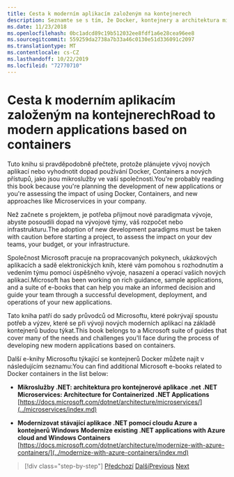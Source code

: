 ```yaml
---
title: Cesta k moderním aplikacím založeným na kontejnerech
description: Seznamte se s tím, že Docker, kontejnery a architektura mikroslužeb nejsou jediným řešením pro všechna velikost. Tady najdete několik odkazů, které vám pomůžou při rozhodování.
ms.date: 11/23/2018
ms.openlocfilehash: 0bc1adcd89c19b512032ee8fdf1a6e28cea96ee8
ms.sourcegitcommit: 559259da2738a7b33a46c0130e51d336091c2097
ms.translationtype: MT
ms.contentlocale: cs-CZ
ms.lasthandoff: 10/22/2019
ms.locfileid: "72770710"
---
```

# <a name="road-to-modern-applications-based-on-containers"></a><span data-ttu-id="52afb-104">Cesta k moderním aplikacím založeným na kontejnerech</span><span class="sxs-lookup"><span data-stu-id="52afb-104">Road to modern applications based on containers</span></span>

<span data-ttu-id="52afb-105">Tuto knihu si pravděpodobně přečtete, protože plánujete vývoj nových aplikací nebo vyhodnotit dopad používání Docker, Containers a nových přístupů, jako jsou mikroslužby ve vaší společnosti.</span><span class="sxs-lookup"><span data-stu-id="52afb-105">You're probably reading this book because you're planning the development of new applications or you're assessing the impact of using Docker, Containers, and new approaches like Microservices in your company.</span></span>

<span data-ttu-id="52afb-106">Než začnete s projektem, je potřeba přijmout nové paradigmata vývoje, abyste posoudili dopad na vývojové týmy, váš rozpočet nebo infrastrukturu.</span><span class="sxs-lookup"><span data-stu-id="52afb-106">The adoption of new development paradigms must be taken with caution before starting a project, to assess the impact on your dev teams, your budget, or your infrastructure.</span></span>

<span data-ttu-id="52afb-107">Společnost Microsoft pracuje na propracovaných pokynech, ukázkových aplikacích a sadě elektronických knih, které vám pomohou s rozhodnutím a vedením týmu pomocí úspěšného vývoje, nasazení a operací vašich nových aplikací.</span><span class="sxs-lookup"><span data-stu-id="52afb-107">Microsoft has been working on rich guidance, sample applications, and a suite of e-books that can help you make an informed decision and guide your team through a successful development, deployment, and operations of your new applications.</span></span>

<span data-ttu-id="52afb-108">Tato kniha patří do sady průvodců od Microsoftu, které pokrývají spoustu potřeb a výzev, které se při vývoji nových moderních aplikací na základě kontejnerů budou týkat.</span><span class="sxs-lookup"><span data-stu-id="52afb-108">This book belongs to a Microsoft suite of guides that cover many of the needs and challenges you'll face during the process of developing new modern applications based on containers.</span></span>

<span data-ttu-id="52afb-109">Další e-knihy Microsoftu týkající se kontejnerů Docker můžete najít v následujícím seznamu:</span><span class="sxs-lookup"><span data-stu-id="52afb-109">You can find additional Microsoft e-books related to Docker containers in the list below:</span></span>

- <span data-ttu-id="52afb-110">**Mikroslužby .NET: architektura pro kontejnerové aplikace .net** </span><span class="sxs-lookup"><span data-stu-id="52afb-110">**.NET Microservices: Architecture for Containerized .NET Applications** </span></span>\
  [https://docs.microsoft.com/dotnet/architecture/microservices/](../microservices/index.md)

- <span data-ttu-id="52afb-111">**Modernizovat stávající aplikace .NET pomocí cloudu Azure a kontejnerů Windows** </span><span class="sxs-lookup"><span data-stu-id="52afb-111">**Modernize existing .NET applications with Azure cloud and Windows Containers** </span></span>\
  [https://docs.microsoft.com/dotnet/architecture/modernize-with-azure-containers/](../modernize-with-azure-containers/index.md)

>[!div class="step-by-step"]
><span data-ttu-id="52afb-112">[Předchozí](docker-containers-images-and-registries.md)
>[Další](docker-application-lifecycle/index.md)</span><span class="sxs-lookup"><span data-stu-id="52afb-112">[Previous](docker-containers-images-and-registries.md)
[Next](docker-application-lifecycle/index.md)</span></span>
